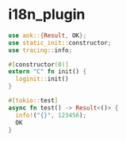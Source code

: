 [‼️]: ✏️README.mdt

# i18n_plugin

```rust
use aok::{Result, OK};
use static_init::constructor;
use tracing::info;

#[constructor(0)]
extern "C" fn init() {
  loginit::init()
}

#[tokio::test]
async fn test() -> Result<()> {
  info!("{}", 123456);
  OK
}
```
